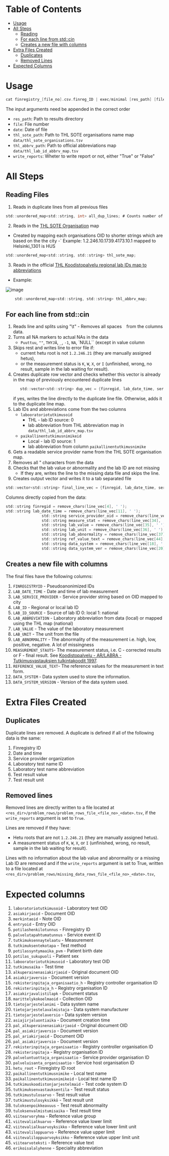 # Table of Contents
- [Usage](#run)
- [All Steps](#read)
   - [Reading](#read)
   - [For each line from std::cin](#in)
   - [Creates a new file with columns](#new)
- [Extra Files Created](#important)
   -  [Duplicates](#dup)
   -  [Removed Lines](#rem)
- [Expected Columns](#expect)

<a name="run">
 
# Usage

```c
cat finregistry_[file_no].csv.finreg_ID | exec/minimal [res_path] [file_no] [date] [data/thl_sote_fix_name_map.tsv] [data/lab_id_map.tsv] [write_reports]
```

The input arguments need be appended in the correct order

* `res_path`: Path to results directory
* `file`: File number
* `date`: Date of file
* `thl_sote_path`: Path to THL SOTE organisations name map `data/thl_sote_organisations.tsv`
* `thl_abbrv_path`: Path to official abbreviations map `data/thl_lab_id_abbrv_map.tsv`
* `write_reports`: Wheter to write report or not, either "True" or "False"
  
 <a name="important">

# All Steps

<a name="read">

## Reading Files

1. Reads in duplicate lines from all previous files 
```c
std::unordered_map<std::string, int> all_dup_lines; # Counts number of times the duplicate lines appear in the current file
```
2. Reads in the [THL SOTE Organisation](https://thl.fi/fi/web/tiedonhallinta-sosiaali-ja-terveysalalla/ohjeet-ja-soveltaminen/koodistopalvelun-ohjeet/sote-organisaatio-rekisteri) map 
  - Created by mapping each organisations OID to shorter strings which are based on the the city 
  -` Example: 1.2.246.10.1739.4173.10.1 mapped to Helsinki_1301 is HUS
```c
std::unordered_map<std::string, std::string> thl_sote_map;
```
3. Reads in the official [THL Koodistopalvelu regional lab IDs map to abbreviations](https://koodistopalvelu.kanta.fi/codeserver/pages/classification-view-page.xhtml?classificationKey=88&versionKey=120)
  - Example: 
  
  ![image](https://user-images.githubusercontent.com/56593546/235346446-813e5adb-0199-4c15-ac6d-4b6585ff90d0.png)
  
```c
    std::unordered_map<std::string, std::string> thl_abbrv_map;
``` 

<a name="in">

## For each line from std::cin
   
1. Reads line and splits using "\t" - Removes all spaces ` ` from the columns data.
2. Turns all NA markers to actual NAs in the data 
    - `Puuttuu`, `""`, `THYJÄ`, `_`, `-1`, `NA`, `NULL`` (except in value column
3. Skips rest and writes line to error file if:
    - current hetu root is not `1.2.246.21` (they are manually assigned hetus),
    - or the measurement status is  `K`, `W`, `X`, or `I` (unfinished, wrong, no result, sample in the lab waiting for result). 
4. Creates duplicate row vector and checks whether this vector is already in the map of previously encountered duplicate lines
   ```c
      std::vector<std::string> dup_vec = {finregid, lab_date_time, service_provider_oid, lab_id, local_lab_abbrv, lab_value, lab_unit};
   ```
   if yes, writes the line directly to the duplicate line file. Otherwise, adds it to the duplicate line map.
5. Lab IDs and abbreviations come from the two columns 
    * `labooratoriotutkimusoid` 
         * THL - lab ID source: 0
         * lab abbreviation from THL abbreviation map in `data/thl_lab_id_abbrv_map.tsv`
    * `paikallinentutkimusnimikeid`
         * Local - lab ID source: 1
         * lab abbreviation from column `paikallinentutkimusnimike`
6. Gets a readable service provider name from the THL SOTE organisation map.
7. Removes all " characters from the data
8. Checks that the lab value or abnormality and the lab ID are not missing
    - If they are, writes the line to the missing data file and skips the line.
9. Creates output vector and writes it to a tab separated file
```c
std::vector<std::string> final_line_vec = {finregid, lab_date_time, service_provider_name, lab_id, lab_id_source, lab_abbrv, lab_value, lab_unit, lab_abnormality, measure_stat, ref_value_text, data_system, data_system_ver};
```

Columns directly copied from the data:
```c
std::string finregid = remove_chars(line_vec[4], ' ');
std::string lab_date_time = remove_chars(line_vec[11], ' ');
                std::string service_provider_oid = remove_chars(line_vec[28], ' ');
                std::string measure_stat = remove_chars(line_vec[34], ' ');
                std::string lab_value = remove_chars(line_vec[35], ' ');
                std::string lab_unit = remove_chars(line_vec[36], ' ');
                std::string lab_abnormality = remove_chars(line_vec[37], ' ');
                std::string ref_value_text = remove_chars(line_vec[44], ' ');
                std::string data_system = remove_chars(line_vec[18], ' ');
                std::string data_system_ver = remove_chars(line_vec[20], ' ');
```    

<a name="new">
   
## Creates a new file with columns

 The final files have the following columns:
  1. `FINREGISTRYID` - Pseudoanonimized IDs
  2. `LAB_DATE_TIME` - Date and time of lab measurement
  3. `LAB_SERVICE_PROVIDER` - Service provider string based on OID mapped to city
  4. `LAB_ID` - Regional or local lab ID
  5. `LAB_ID_SOURCE` - Source of lab ID 0: local 1: national
  6. `LAB_ABBREVIATION` - Laboratory abbreviation from data (local) or mapped using the THL map (national)
  7. `LAB_VALUE` - The value of the laboratory measurement
  8. `LAB_UNIT` - The unit from the file
  9. `LAB_ABNORMALITY` - The abnormality of the measurement i.e. high, low, positive, negative. A lot of missingness
  10. `MEASUREMENT_STAUTS`- The measurement status, i.e. C - corrected results or F - final result. See [Koodistopalvelu - AR/LABRA - Tutkimusvastauksien tulkintakoodit 1997](https://koodistopalvelu.kanta.fi/codeserver/pages/publication-view-page.xhtml?distributionKey=2637&versionKey=321&returnLink=fromVersionPublicationList).
  11. `REFERENCE_VALUE_TEXT`- The reference values for the measurement in text form.
  12. `DATA_SYSTEM` - Data system used to store the information.
  13. `DATA_SYSTEM_VERSION` - Version of the data system used.

 
 # Extra Files Created

 <a name="dup">
  
 ## Duplicates 

 Duplicate lines are removed. A duplicate is defined if all of the following data is the same: 
 1. Finregistry ID
 2. Date and time
 3. Service provider organization
 3. Laboratory test name ID
 4. Laboratory test name abbreviation
 5. Test result value
 6. Test result unit

<a name="rem">

 ## Removed lines

 Removed lines are directly written to a file located at 
 `<res_dir>/problem_rows/problem_rows_file_<file_no>_<date>.tsv`, if the `write_reports` argument is set to `True`.
 
 Lines are removed if they have:
 * Hetu roots that are not `1.2.246.21` (they are manually assigned hetus).
 * A measurement status of `K`, `W`, `X`, or `I` (unfinished, wrong, no result, sample in the lab waiting for result).
 
 Lines with no information about the lab value and abnormality or
 a missing Lab ID are removed and if the `write_reports` argument is set to True,
 written to a file located at
 `<res_dir>/problem_rows/missing_data_rows_file_<file_no>_<date>.tsv`,


<a name="expect">

# Expected columns
 1. `laboratoriotutkimusoid` - Laboratory test OID
 2. `asiakirjaoid` - Document OID
 3. `merkintaoid` - Note OID
 4. `entryoid` - Entry OID
 5. `potilashenkilotunnus` - Finregistry ID
 6. `palvelutapahtumatunnus` - Service event ID
 7. `tutkimuksennaytelaatu` - Measurement
 8. `tutkimuksentekotapa` - Test method
 9. `potilassyntymaaika_pvm` - Patient birth date
 10. `potilas_sukupuoli` - Patient sex
 11. `labooratoriotutkimusoid` - Laboratory test OID
 12. `tutkimusaika` - Test time
 13. `alkuperainenasiakirjaoid` - Original document OID
 14. `asiakirjaversio` - Document version
 15. `rekisterinpitaja_organisaatio_h` - Registry controller organisation ID
 16. `rekisterinpitaja_h` -  Registry organisation ID
 17. `asiakirjavalistilapk` - Document status
 18. `marittelykokoelmaoid` - Collection OID
 19. `tietojarjestelanimi` - Data system name
 20. `tietojarjestelavalmistaja` - Data system manufacturer
 21. `tietojarjestelaversio` - Data system version
 22. `asiajirjaluontiaika` - Document creation time
 23. `pal_alkuperainenasiakirjaoid` - Original document OID
 24. `pal_asiakirjaversio` - Document version
 25. `pal_ariakirjaoid` - Document OID
 26. `pal_asiakirjaversio` - Document version
 27. `rekisterinpitaja_organisaatio` - Registry controller organisation ID
 28. `rekisterinpitaja` -  Registry organisation ID
 29. `palveluntuottaja_organisaatio` - Service provider organisation ID
 30. `palveluisanta_organisaatio` - Service host organisation ID
 31. `hetu_root` - Finregistry ID root
 32. `paikallinentutkimusnimike` - Local test name
 33. `paikallinentutkimusnimikeid` - Local test name ID
 34. `tutkimuskoodistonjarjestelmaid` - Test code system ID
 35. `tutkimuksenvastauksentila` - Test result status
 36. `tutkimustulosarvo` - Test result value
 37. `tutkimustulosyksikkö` - Test result unit
 38. `tuloksenpoikkeavuus` - Test result abnormality
 39. `tuloksenvalmistumisaika` - Test result time
 40. `viitearvoryhma` - Reference value group
 41. `viitevalialkuarvo` - Reference value lower limit
 42. `viitevalialkuarvoyksikko` - Reference value lower limit unit
 43. `viitevaliloppuarvo` - Reference value upper limit
 44. `viitevaliloppuarvoyksikko` - Reference value upper limit unit
 45. `viitearvoteksti` - Reference value text
 46. `erikoisalalyhenne` - Speciality abbreviation
 
